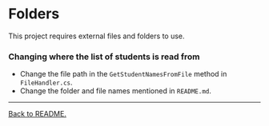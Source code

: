 # Folders

This project requires external files and folders to use.

### Changing where the list of students is read from
-   Change the file path in the `GetStudentNamesFromFile` method in `FileHandler.cs`.
-   Change the folder and file names mentioned in `README.md`.

---

[Back to README.](../README.md)
